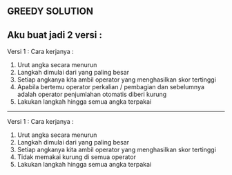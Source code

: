 GREEDY SOLUTION 
-----------------------------------------------
Aku buat jadi 2 versi :
-----------------------------------------------
Versi 1 :
Cara kerjanya :
1. Urut angka secara menurun 
2. Langkah dimulai dari yang paling besar
3. Setiap angkanya kita ambil operator yang menghasilkan skor tertinggi
4. Apabila bertemu operator perkalian / pembagian dan sebelumnya adalah operator penjumlahan otomatis diberi kurung
5. Lakukan langkah hingga semua angka terpakai
-----------------------------------------------
Versi 1 :
Cara kerjanya :
1. Urut angka secara menurun 
2. Langkah dimulai dari yang paling besar
3. Setiap angkanya kita ambil operator yang menghasilkan skor tertinggi
4. Tidak memakai kurung di semua operator
5. Lakukan langkah hingga semua angka terpakai